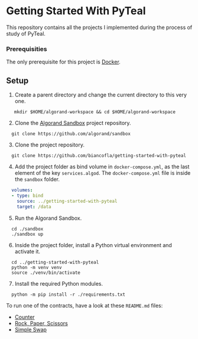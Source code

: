 # Getting Started With PyTeal

This repository contains all the projects I implemented during the process of study of PyTeal.

### Prerequisities

The only prerequisite for this project is [Docker](https://docs.docker.com/get-docker/).

## Setup

1. Create a parent directory and change the current directory to this very one.

```
   mkdir $HOME/algorand-workspace && cd $HOME/algorand-workspace
```

2. Clone the [Algorand Sandbox](https://github.com/algorand/sandbox) project repository. 

```
  git clone https://github.com/algorand/sandbox
```

3. Clone the project repository.

```
  git clone https://github.com/biancofla/getting-started-with-pyteal
```

4. Add the project folder as bind volume in `docker-compose.yml`, as the last element of the key `services.algod`. The `docker-compose.yml` file is inside the `sandbox` folder.

```yml
  volumes:
  - type: bind
    source: ../getting-started-with-pyteal
    target: /data
```

5. Run the Algorand Sandbox.

```
  cd ./sandbox
  ./sandbox up
```

6. Inside the project folder, install a Python virtual environment and activate it.

```
  cd ../getting-started-with-pyteal
  python -m venv venv
  source ./venv/bin/activate
```

7. Install the required Python modules.

```
  python -m pip install -r ./requirements.txt
```

To run one of the contracts, have a look at these `README.md` files:

* [Counter](https://github.com/biancofla/getting-started-with-pyteal/tree/main/contracts/counter)
* [Rock, Paper, Scissors](https://github.com/biancofla/getting-started-with-pyteal/tree/main/contracts/rps)
* [Simple Swap](https://github.com/biancofla/getting-started-with-pyteal/tree/main/contracts/simpleswap)
